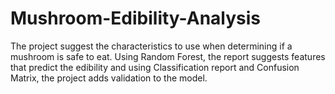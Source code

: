 # Mushroom-Edibility-Analysis
The project suggest the characteristics to use when determining if a mushroom is safe to eat. Using Random Forest, the report suggests features that predict the edibility and using Classification report and Confusion Matrix, the project adds validation to the model. 
